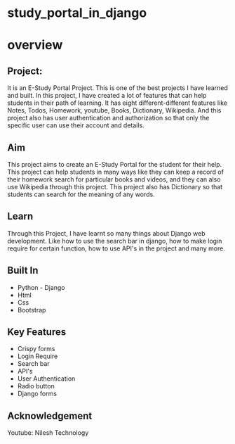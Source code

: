 # study_portal_in_django

# overview
## Project:
It is an E-Study Portal Project. This is one of the best projects I have learned and built. In this project, I have created a lot of features that can help students in their path of learning. It has eight different-different features like Notes, Todos, Homework, youtube, Books, Dictionary, Wikipedia. And this project also has user authentication and authorization so that only the specific user can use their account and details.

## Aim

This project aims to create an E-Study Portal for the student for their help. This project can help students in many ways like they can keep a record of their homework search for particular books and videos, and they can also use Wikipedia through this project. This project also has Dictionary so that students can search for the meaning of any words.

## Learn

Through this Project, I have learnt so many things about Django web development. Like how to use the search bar in django, how to make login require for certain function, how to use API's in the project and many more.

## Built In

* Python - Django
* Html
* Css
* Bootstrap

## Key Features

* Crispy forms
* Login Require
* Search bar
* API's
* User Authentication
* Radio button 
* Django forms

## Acknowledgement

Youtube: Nilesh Technology
